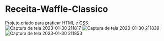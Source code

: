# Receita-Waffle-Classico
Projeto criado para praticar HTML e CSS
![Captura de tela 2023-01-30 211817](https://user-images.githubusercontent.com/116123006/215626388-4d3cd400-06e1-480c-8110-2f4775183389.png)
![Captura de tela 2023-01-30 211839](https://user-images.githubusercontent.com/116123006/215626402-be6dabe5-f238-4808-ab89-6c4e7a692222.png)
![Captura de tela 2023-01-30 211853](https://user-images.githubusercontent.com/116123006/215626409-aec102f6-6361-4326-a92c-e6ec5055ba5d.png)
